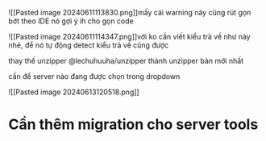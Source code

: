 

![[Pasted image 20240611113830.png]]mấy cái warning này cũng rút gọn bớt theo IDE nó gợi ý ih cho gọn code

![[Pasted image 20240611114347.png]]với ko cần viết kiểu trả về như này nhé, để nó tự động detect kiểu trả về cũng được


thay thế unzipper @lechuhuuha/unzipper thành unzipper bản mới nhất


cần để server nào đang được chọn trong dropdown

![[Pasted image 20240613120518.png]]

# Cần thêm migration cho server tools